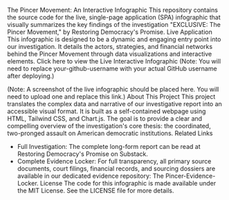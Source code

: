 The Pincer Movement: An Interactive Infographic
This repository contains the source code for the live, single-page application (SPA) infographic that visually summarizes the key findings of the investigation "EXCLUSIVE: The Pincer Movement," by Restoring Democracy's Promise.
Live Application
This infographic is designed to be a dynamic and engaging entry point into our investigation. It details the actors, strategies, and financial networks behind the Pincer Movement through data visualizations and interactive elements.
Click here to view the Live Interactive Infographic
(Note: You will need to replace your-github-username with your actual GitHub username after deploying.)

(Note: A screenshot of the live infographic should be placed here. You will need to upload one and replace this link.)
About This Project
This project translates the complex data and narrative of our investigative report into an accessible visual format. It is built as a self-contained webpage using HTML, Tailwind CSS, and Chart.js.
The goal is to provide a clear and compelling overview of the investigation's core thesis: the coordinated, two-pronged assault on American democratic institutions.
Related Links
 * Full Investigation: The complete long-form report can be read at Restoring Democracy's Promise on Substack.
 * Complete Evidence Locker: For full transparency, all primary source documents, court filings, financial records, and sourcing dossiers are available in our dedicated evidence repository: The Pincer-Evidence-Locker.
License
The code for this infographic is made available under the MIT License. See the LICENSE file for more details.

